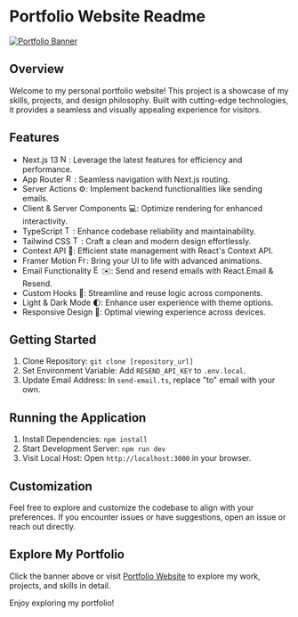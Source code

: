 
# Portfolio Website Readme

[![Portfolio Banner](https://i.imgur.com/o8FGi2u.png)](https://sumit-dey-portfolio.vercel.app/)

## Overview

Welcome to my personal portfolio website! This project is a showcase of my skills, projects, and design philosophy. Built with cutting-edge technologies, it provides a seamless and visually appealing experience for visitors.

## Features

- Next.js 13 <img src="https://assets.vercel.com/image/upload/v1607554385/repositories/next-js/next-logo.png" alt="Next.js Logo" height="15">: Leverage the latest features for efficiency and performance.
- App Router <img src="https://simpleicons.org/icons/react.svg" alt="React Router Icon" height="15">: Seamless navigation with Next.js routing.
- Server Actions ⚙️: Implement backend functionalities like sending emails.
- Client & Server Components 💻: Optimize rendering for enhanced interactivity.
- TypeScript <img src="https://simpleicons.org/icons/typescript.svg" alt="TypeScript Icon" height="15">: Enhance codebase reliability and maintainability.
- Tailwind CSS <img src="https://simpleicons.org/icons/tailwindcss.svg" alt="Tailwind CSS Icon" height="15">: Craft a clean and modern design effortlessly.
- Context API 🔄: Efficient state management with React's Context API.
- Framer Motion <img src="https://simpleicons.org/icons/framer.svg" alt="Framer Motion Icon" height="15">: Bring your UI to life with advanced animations.
- Email Functionality <img src="https://simpleicons.org/icons/gmail.svg" alt="Email Icon" height="15">✉️: Send and resend emails with React.Email & Resend.
- Custom Hooks 🎣: Streamline and reuse logic across components.
- Light & Dark Mode 🌓: Enhance user experience with theme options.
- Responsive Design 📱: Optimal viewing experience across devices.

## Getting Started

1. Clone Repository: `git clone [repository_url]`
2. Set Environment Variable: Add `RESEND_API_KEY` to `.env.local`.
3. Update Email Address: In `send-email.ts`, replace "to" email with your own.

## Running the Application

1. Install Dependencies: `npm install`
2. Start Development Server: `npm run dev`
3. Visit Local Host: Open `http://localhost:3000` in your browser.

## Customization

Feel free to explore and customize the codebase to align with your preferences. If you encounter issues or have suggestions, open an issue or reach out directly.

## Explore My Portfolio

Click the banner above or visit [Portfolio Website](https://sumit-dey-portfolio.vercel.app/) to explore my work, projects, and skills in detail.

Enjoy exploring my portfolio!
